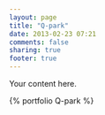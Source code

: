 ```yaml
---
layout: page
title: "Q-park"
date: 2013-02-23 07:21
comments: false
sharing: true
footer: true
---
```


Your content here.

{% portfolio Q-park %}


